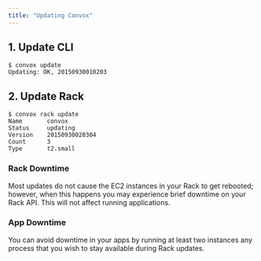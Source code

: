 ```yaml
---
title: "Updating Convox"
---
```


## 1. Update CLI

    $ convox update
    Updating: OK, 20150930010203

## 2. Update Rack

    $ convox rack update
    Name       convox
    Status     updating
    Version    20150930020304
    Count      3
    Type       t2.small

<div class="block-callout block-show-callout type-warning">
  <h3>Rack Downtime</h3>
  <p>Most updates do not cause the EC2 instances in your Rack to get rebooted; however, when this happens you may experience brief downtime on your Rack API. This will not affect running applications.</p>
</div>

<div class="block-callout block-show-callout type-warning">
  <h3>App Downtime</h3>
  <p>You can avoid downtime in your apps by running at least two instances any process that you wish to stay available during Rack updates.</p>
</div>
